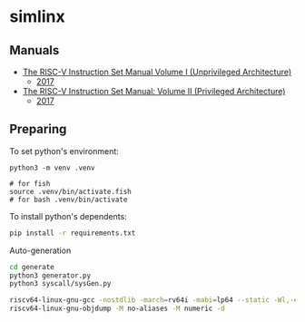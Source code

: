 # simlinx

## Manuals
* [The RISC-V Instruction Set Manual Volume I (Unprivileged Architecture)](https://drive.google.com/file/d/1uviu1nH-tScFfgrovvFCrj7Omv8tFtkp/view)
  * [2017](https://riscv.org/wp-content/uploads/2017/05/riscv-spec-v2.2.pdf)
* [The RISC-V Instruction Set Manual: Volume II (Privileged Architecture)](https://drive.google.com/file/d/17GeetSnT5wW3xNuAHI95-SI1gPGd5sJ_/view)
  * [2017](https://riscv.org/wp-content/uploads/2017/05/riscv-privileged-v1.10.pdf)

## Preparing
To set python's environment:
```
python3 -m venv .venv

# for fish
source .venv/bin/activate.fish
# for bash .venv/bin/activate 
```

To install python's dependents:
```bash
pip install -r requirements.txt
```

Auto-generation
```bash
cd generate
python3 generator.py
python3 syscall/sysGen.py
```

```bash
riscv64-linux-gnu-gcc -nostdlib -march=rv64i -mabi=lp64 --static -Wl,-emain riscv-examples/src/fib.cc
riscv64-linux-gnu-objdump -M no-aliases -M numeric -d
```